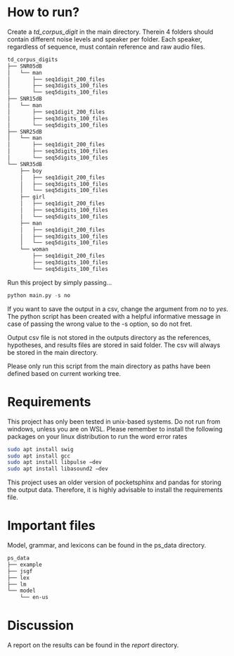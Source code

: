 # How to run?

Create a *td_corpus_digit* in the main directory. Therein 4 folders should contain different noise levels and speaker per folder. Each speaker, regardless of sequence, must contain reference and raw audio files.

```bash
td_corpus_digits
├── SNR05dB
│   └── man
│       ├── seq1digit_200_files
│       ├── seq3digits_100_files
│       └── seq5digits_100_files
├── SNR15dB
│   └── man
│       ├── seq1digit_200_files
│       ├── seq3digits_100_files
│       └── seq5digits_100_files
├── SNR25dB
│   └── man
│       ├── seq1digit_200_files
│       ├── seq3digits_100_files
│       └── seq5digits_100_files
└── SNR35dB
    ├── boy
    │   ├── seq1digit_200_files
    │   ├── seq3digits_100_files
    │   └── seq5digits_100_files
    ├── girl
    │   ├── seq1digit_200_files
    │   ├── seq3digits_100_files
    │   └── seq5digits_100_files
    ├── man
    │   ├── seq1digit_200_files
    │   ├── seq3digits_100_files
    │   └── seq5digits_100_files
    └── woman
        ├── seq1digit_200_files
        ├── seq3digits_100_files
        └── seq5digits_100_files
```


Run this project by simply passing...
```python
python main.py -s no
```
If you want to save the output in a csv, change the argument from *no* to *yes*. The python script has been created with a helpful informative message in case of passing the wrong value to the -s option, so do not fret.

Output csv file is not stored in the outputs directory as the references, hypotheses, and results files are stored in said folder. The csv will always be stored in the main directory.

Please only run this script from the main directory as paths have been defined based on current working tree.

# Requirements

This project has only been tested in unix-based systems. Do not run from windows, unless you are on WSL. Please remember to install the following packages on your linux distribution to run the word error rates
```bash
sudo apt install swig
sudo apt install gcc
sudo apt install libpulse −dev
sudo apt install libasound2 −dev
```
This project uses an older version of pocketsphinx and pandas for storing the output data. Therefore, it is highly advisable to install the requirements file.


# Important files

Model, grammar, and lexicons can be found in the ps\_data directory. 
```bash
ps_data
├── example
├── jsgf
├── lex
├── lm
└── model
    └── en-us
```

# Discussion

A report on the results can be found in the *report* directory.
